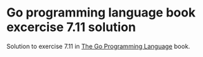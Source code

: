# Go programming language book excercise 7.11 solution

Solution to exercise 7.11 in [The Go Programming Language](http://www.gopl.io) book.